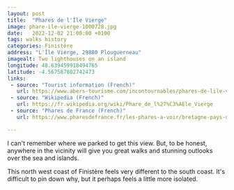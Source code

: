 ```yaml
---
layout: post
title:  "Phares de l'Île Vierge"
image: phare-ile-vierge-1000728.jpg
date:   2022-12-02 21:00:00 +0100
tags: walks history
categories: Finistère
address: "L'Île Vierge, 29880 Plouguerneau"
imagealt: Two lighthouses on an island
longitude: 48.639459918494765
latitude: -4.567587802742473
links:
 - source: "Tourist information (French)"
   url: https://www.abers-tourisme.com/incontournables/phares-de-lile-vierge-19592
 - source: "Wikipedia (French)"
   url: https://fr.wikipedia.org/wiki/Phare_de_l%27%C3%AEle_Vierge
 - source: "Phares de France (French)"
   url: https://www.pharesdefrance.fr/les-phares-a-voir/bretagne-pays-de-la-loire/phare-de-l-ile-vierge

---
```

I can't remember where we parked to get this view. But, to be honest, anywhere in the vicinity will give you great walks and stunning outlooks over the sea and islands.

This north west coast of Finistère feels very different to the south coast. It's difficult to pin down why, but it perhaps feels a little more isolated.

